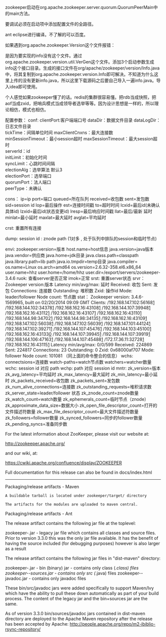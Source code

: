 zookeeper启动在org.apache.zookeeper.server.quorum.QuorumPeerMain中的main方法。


要调试必须在启动项中添加配置文件的全路径。


ant eclipse进行编译。不了解的可以百度。


如果遇到org.apache.zookeeper.Version这个文件报错：

是因为要实现的info没有这个文件。通过org.apache.zookeeper.version.util.VerGen这个文件。添加3个启动参数生成info这个接口目录。生成的接口文件在org/apache/zookeeper/version/Info.java中，将其复制到org.apache.zookeeper.version.Info即可解决。不知道为什么这里上传的没有更新info.java，所以这里下载源码之后要自己导入一遍info.java。导入idea即可使用。

个人感觉如果zookeeper懂了的话。redis的集群很容易懂。把rdb当成快照，把aof当成zxid，把哨兵模式当成领导者选举等等。因为设计思想是一样的，所以理论相仿，模式也相仿。


配置参数：
conf:
clientPort:客户端端口号 
dataDir：数据文件目录
dataLogDir：日志文件目录  
tickTime：间隔单位时间
maxClientCnxns：最大连接数  
minSessionTimeout：最小session超时
maxSessionTimeout：最大session超时  
serverId：id  
initLimit：初始化时间  
syncLimit：心跳时间间隔  
electionAlg：选举算法 默认3  
electionPort：选举端口  
quorumPort：法人端口  
peerType：未确认
 
cons：
ip=ip
port=端口
queued=所在队列
received=收包数
sent=发包数
sid=session id
lop=最后操作
est=连接时间戳
to=超时时间
lcxid=最后id(未确认具体id)
lzxid=最后id(状态变更id)
lresp=最后响应时间戳
llat=最后/最新 延时
minlat=最小延时
maxlat=最大延时
avglat=平均延时
 
 
crst:
重置所有连接
 
 
dump:
session id : znode path  (1对多   ,  处于队列中排队的session和临时节点)
 
 
envi:
zookeeper.version=版本
host.name=host信息
java.version=java版本
java.vendor=供应商
java.home=jdk目录
java.class.path=classpath
java.library.path=lib path
java.io.tmpdir=temp目录
java.compiler=<NA>
os.name=Linux
os.arch=amd64
os.version=2.6.32-358.el6.x86_64
user.name=hhz
user.home=/home/hhz
user.dir=/export/servers/zookeeper-3.4.6
ruok:
查看server是否正常
imok=正常
srst:
重置server状态
srvr：
Zookeeper version:版本
Latency min/avg/max: 延时
Received: 收包
Sent: 发包
Connections: 连接数
Outstanding: 堆积数
Zxid: 操作id
Mode: leader/follower
Node count: 节点数
stat：
Zookeeper version: 3.4.6-1569965, built on 02/20/2014 09:09 GMT
Clients:
 /192.168.147.102:56168[1](queued=0,recved=41,sent=41) /192.168.144.102:34378[1](queued=0,recved=54,sent=54) /192.168.162.16:43108[1](queued=0,recved=40,sent=40) /192.168.144.107:39948[1](queued=0,recved=1421,sent=1421) /192.168.162.16:43112[1](queued=0,recved=54,sent=54) /192.168.162.16:43107[1](queued=0,recved=54,sent=54) /192.168.162.16:43110[1](queued=0,recved=53,sent=53) /192.168.144.98:34702[1](queued=0,recved=41,sent=41) /192.168.144.98:34135[1](queued=0,recved=61,sent=65) /192.168.162.16:43109[1](queued=0,recved=54,sent=54) /192.168.147.102:56038[1](queued=0,recved=165313,sent=165314) /192.168.147.102:56039[1](queued=0,recved=165526,sent=165527) /192.168.147.101:44124[1](queued=0,recved=162811,sent=162812) /192.168.147.102:39271[1](queued=0,recved=41,sent=41) /192.168.144.107:45476[1](queued=0,recved=166422,sent=166423) /192.168.144.103:45100[1](queued=0,recved=54,sent=54) /192.168.162.16:43133[0](queued=0,recved=1,sent=0) /192.168.144.107:39945[1](queued=0,recved=1825,sent=1825) /192.168.144.107:39919[1](queued=0,recved=325,sent=325) /192.168.144.106:47163[1](queued=0,recved=17891,sent=17891) /192.168.144.107:45488[1](queued=0,recved=166554,sent=166555) /172.17.36.11:32728[1](queued=0,recved=54,sent=54) /192.168.162.16:43115[1](queued=0,recved=54,sent=54) Latency min/avg/max: 0/0/599 Received: 224869 Sent: 224817 Connections: 23 Outstanding: 0 Zxid: 0x68000af707 Mode: follower Node count: 101081 （同上面的命令整合的信息） wchs: connectsions=连接数 watch-paths=watch节点数 watchers=watcher数量 wchc: session id 对应 path wchp: path 对应 session id mntr: zk_version=版本 zk_avg_latency=平均延时 zk_max_latency=最大延时 zk_min_latency=最小延时 zk_packets_received=收包数 zk_packets_sent=发包数 zk_num_alive_connections=连接数 zk_outstanding_requests=堆积请求数 zk_server_state=leader/follower 状态 zk_znode_count=znode数量 zk_watch_count=watch数量 zk_ephemerals_count=临时节点（znode） zk_approximate_data_size=数据大小 zk_open_file_descriptor_count=打开的文件描述符数量 zk_max_file_descriptor_count=最大文件描述符数量 zk_followers=follower数量 zk_synced_followers=同步的follower数量 zk_pending_syncs=准备同步数



For the latest information about ZooKeeper, please visit our website at:

   http://zookeeper.apache.org/

and our wiki, at:

   https://cwiki.apache.org/confluence/display/ZOOKEEPER

Full documentation for this release can also be found in docs/index.html

---------------------------
Packaging/release artifacts - Maven

    A buildable tarball is located under zookeeper/target/ directory

    The artifacts for the modules are uploaded to maven central.


Packaging/release artifacts - Ant

The release artifact contains the following jar file at the toplevel:

zookeeper-<version>.jar         - legacy jar file which contains all classes
                                  and source files. Prior to version 3.3.0 this
                                  was the only jar file available. It has the 
                                  benefit of having the source included (for
                                  debugging purposes) however is also larger as
                                  a result

The release artifact contains the following jar files in "dist-maven" directory:

zookeeper-<version>.jar         - bin (binary) jar - contains only class (*.class) files
zookeeper-<version>-sources.jar - contains only src (*.java) files
zookeeper-<version>-javadoc.jar - contains only javadoc files

These bin/src/javadoc jars were added specifically to support Maven/Ivy which have 
the ability to pull these down automatically as part of your build process. 
The content of the legacy jar and the bin+sources jar are the same.

As of version 3.3.0 bin/sources/javadoc jars contained in dist-maven directory
are deployed to the Apache Maven repository after the release has been accepted
by Apache:
  http://people.apache.org/repo/m2-ibiblio-rsync-repository/
